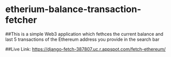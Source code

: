 # etherium-balance-transaction-fetcher
##This is a simple Web3 application which fethces the current balance and last 5 transactions of the Ethereum address you provide in the search bar

##Live Link:
https://django-fetch-387807.uc.r.appspot.com/fetch-ethereum/
